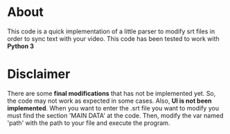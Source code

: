 # About
This code is a quick implementation of a little parser to modify srt files in order to sync text with your video. This code has been tested to work with **Python 3**

# Disclaimer
There are some **final modifications** that has not be implemented yet. So, the code may not work as expected in some cases. Also, **UI is not been implemented**. When you want to enter the .srt file you want to modify you must find the section 'MAIN DATA' at the code. Then, modify the var named 'path' with the path to your file and execute the program.
